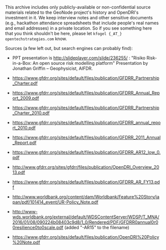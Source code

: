 This archive includes only publicly-available or non-confidential
source materials related to the GeoNode project's history and
OpenDRI's investment in it.  We keep interview notes and other
sensitive documents (e.g., hackathon attendance spreadsheets that
include people's real names and email addresses) in a private
location.  So if you see something here that you think shouldn't be
here, please let `kfogel {_AT_} opentechstrategies.com` know.

Sources (a few left out, but search engines can probably find):

* PPT presentation is http://slideplayer.com/slide/236255/ :
  "Risiko Risk-in-a-Box: An open source risk modelling platform"
  Presentation by Jonathan Griffin – Geophysicist, AIFDR.

* https://www.gfdrr.org/sites/default/files/publication/GFDRR_Partnership_Charter.pdf

* https://www.gfdrr.org/sites/default/files/publication/GFDRR_Annual_Report_2009.pdf

* https://www.gfdrr.org/sites/default/files/publication/GFDRR_Partnership_Charter_2010.pdf

* https://www.gfdrr.org/sites/default/files/publication/GFDRR_annual_report_2010.pdf

* https://www.gfdrr.org/sites/default/files/publication/GFDRR_2011_Annual_Report.pdf

* https://www.gfdrr.org/sites/default/files/publication/GFDRR_AR12_low_0.pdf

* http://www.gfdrr.org/sites/gfdrr/files/publication/OpenDRI_Overview_2013.pdf

* https://www.gfdrr.org/sites/default/files/publication/GFDRR_AR_FY13.pdf

* http://www.worldbank.org/content/dam/Worldbank/Feature%20Story/japan/pdf/101414_event/UR-Policy_Note.pdf

* http://www-wds.worldbank.org/external/default/WDSContentServer/WDSP/T_MNA/2016/01/08/090224b08403c9d8/1_0/Rendered/PDF/GFDRR0annual0r00resilience0to0scale.pdf (added "-AR15" to the filename)

* https://www.gfdrr.org/sites/default/files/publication/OpenDRI%20Policy%20Note.pdf
